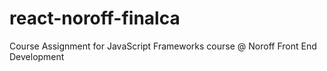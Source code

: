 # react-noroff-finalca
Course Assignment for JavaScript Frameworks course @ Noroff Front End Development
